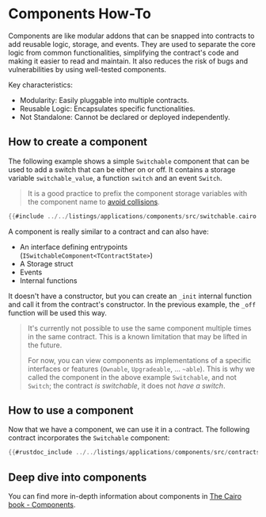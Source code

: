 # Components How-To

Components are like modular addons that can be snapped into contracts to add reusable logic, storage, and events.
They are used to separate the core logic from common functionalities, simplifying the contract's code and making it easier to read and maintain.
It also reduces the risk of bugs and vulnerabilities by using well-tested components.

Key characteristics:

- Modularity: Easily pluggable into multiple contracts.
- Reusable Logic: Encapsulates specific functionalities.
- Not Standalone: Cannot be declared or deployed independently.

## How to create a component

The following example shows a simple `Switchable` component that can be used to add a switch that can be either on or off.
It contains a storage variable `switchable_value`, a function `switch` and an event `Switch`.

> It is a good practice to prefix the component storage variables with the component name to [avoid collisions](./collisions.md).

```rust
{{#include ../../listings/applications/components/src/switchable.cairo:component}}
```

A component is really similar to a contract and can also have:

- An interface defining entrypoints (`ISwitchableComponent<TContractState>`)
- A Storage struct
- Events
- Internal functions

It doesn't have a constructor, but you can create an `_init` internal function and call it from the contract's constructor. In the previous example, the `_off` function will be used this way.

> It's currently not possible to use the same component multiple times in the same contract.
> This is a known limitation that may be lifted in the future.
>
> For now, you can view components as implementations of a specific interfaces or features (`Ownable`, `Upgradeable`, ... `~able`).
> This is why we called the component in the above example `Switchable`, and not `Switch`; the contract _is switchable_, it does not _have a switch_.

## How to use a component

Now that we have a component, we can use it in a contract.
The following contract incorporates the `Switchable` component:

```rust
{{#rustdoc_include ../../listings/applications/components/src/contracts/switch.cairo:contract}}
```

## Deep dive into components

You can find more in-depth information about components in [The Cairo book - Components](https://book.cairo-lang.org/ch16-02-00-composability-and-components.html).
